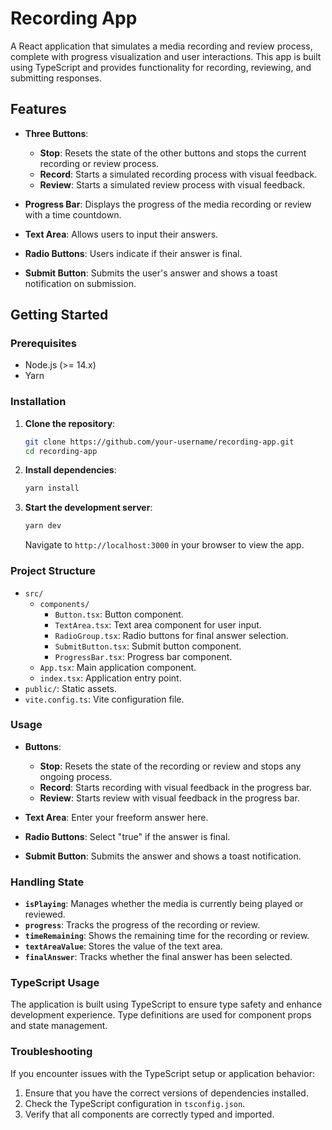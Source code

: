 # Recording App

A React application that simulates a media recording and review process, complete with progress visualization and user interactions. This app is built using TypeScript and provides functionality for recording, reviewing, and submitting responses.

## Features

- **Three Buttons**: 
  - **Stop**: Resets the state of the other buttons and stops the current recording or review process.
  - **Record**: Starts a simulated recording process with visual feedback.
  - **Review**: Starts a simulated review process with visual feedback.
  
- **Progress Bar**: Displays the progress of the media recording or review with a time countdown.

- **Text Area**: Allows users to input their answers.

- **Radio Buttons**: Users indicate if their answer is final.

- **Submit Button**: Submits the user's answer and shows a toast notification on submission.

## Getting Started

### Prerequisites

- Node.js (>= 14.x)
- Yarn

### Installation

1. **Clone the repository**:

   ```bash
   git clone https://github.com/your-username/recording-app.git
   cd recording-app
   ```

2. **Install dependencies**:

   ```bash
   yarn install
   ```

3. **Start the development server**:

   ```bash
   yarn dev
   ```

   Navigate to `http://localhost:3000` in your browser to view the app.

### Project Structure

- `src/`
  - `components/`
    - `Button.tsx`: Button component.
    - `TextArea.tsx`: Text area component for user input.
    - `RadioGroup.tsx`: Radio buttons for final answer selection.
    - `SubmitButton.tsx`: Submit button component.
    - `ProgressBar.tsx`: Progress bar component.
  - `App.tsx`: Main application component.
  - `index.tsx`: Application entry point.
- `public/`: Static assets.
- `vite.config.ts`: Vite configuration file.

### Usage

- **Buttons**:
  - **Stop**: Resets the state of the recording or review and stops any ongoing process.
  - **Record**: Starts recording with visual feedback in the progress bar.
  - **Review**: Starts review with visual feedback in the progress bar.

- **Text Area**: Enter your freeform answer here.

- **Radio Buttons**: Select "true" if the answer is final.

- **Submit Button**: Submits the answer and shows a toast notification.

### Handling State

- **`isPlaying`**: Manages whether the media is currently being played or reviewed.
- **`progress`**: Tracks the progress of the recording or review.
- **`timeRemaining`**: Shows the remaining time for the recording or review.
- **`textAreaValue`**: Stores the value of the text area.
- **`finalAnswer`**: Tracks whether the final answer has been selected.

### TypeScript Usage

The application is built using TypeScript to ensure type safety and enhance development experience. Type definitions are used for component props and state management.

### Troubleshooting

If you encounter issues with the TypeScript setup or application behavior:

1. Ensure that you have the correct versions of dependencies installed.
2. Check the TypeScript configuration in `tsconfig.json`.
3. Verify that all components are correctly typed and imported.